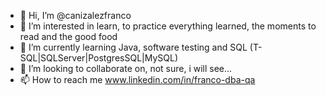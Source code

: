- 👋 Hi, I’m @canizalezfranco
- 👀 I’m interested in learn, to practice everything learned, the moments to read and the good food
- 🌱 I’m currently learning Java, software testing and SQL (T-SQL|SQLServer|PostgresSQL|MySQL)
- 💞️ I’m looking to collaborate on, not sure, i will see...
- 📫 How to reach me www.linkedin.com/in/franco-dba-qa


<!---
canizalezfranco/canizalezfranco is a ✨ special ✨ repository because its `README.md` (this file) appears on your GitHub profile.
You can click the Preview link to take a look at your changes.
--->
